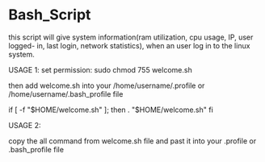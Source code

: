 # Bash_Script

this script will give system information(ram utilization, cpu usage, IP, user logged- in,
last login, network statistics), when an user log in to the linux system.


USAGE 1:
set permission:
sudo chmod 755 welcome.sh


then add welcome.sh into your /home/username/.profile or /home/username/.bash_profile file


if [ -f "$HOME/welcome.sh" ]; then
        . "$HOME/welcome.sh"
fi


USAGE 2:

copy the all command from welcome.sh file and past it into your .profile or .bash_profile file
